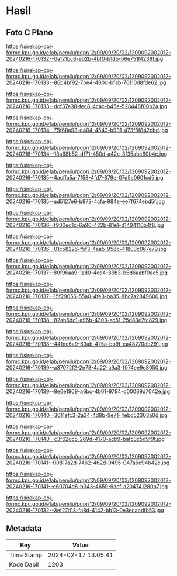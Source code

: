 # Hasil

## Foto C Plano

https://sirekap-obj-formc.kpu.go.id/e1ab/pemilu/pdpr/12/09/09/20/02/1209092002012-20240216-170132--0a121bc6-eb2b-4bf0-b1db-b6e751f4239f.jpg

https://sirekap-obj-formc.kpu.go.id/e1ab/pemilu/pdpr/12/09/09/20/02/1209092002012-20240216-170133--86b4bf92-7be4-400d-bfab-70110d8fde62.jpg

https://sirekap-obj-formc.kpu.go.id/e1ab/pemilu/pdpr/12/09/09/20/02/1209092002012-20240216-170133--dcf37e38-fec8-4cac-b45e-528448f00b2a.jpg

https://sirekap-obj-formc.kpu.go.id/e1ab/pemilu/pdpr/12/09/09/20/02/1209092002012-20240216-170134--75f68a93-d404-4543-b931-473f5f842cbd.jpg

https://sirekap-obj-formc.kpu.go.id/e1ab/pemilu/pdpr/12/09/09/20/02/1209092002012-20240216-170134--18a68b52-df71-450d-a42c-3f35abe60b4c.jpg

https://sirekap-obj-formc.kpu.go.id/e1ab/pemilu/pdpr/12/09/09/20/02/1209092002012-20240216-170135--4acffa5a-7f58-4fd7-879e-07d5e0601cd5.jpg

https://sirekap-obj-formc.kpu.go.id/e1ab/pemilu/pdpr/12/09/09/20/02/1209092002012-20240216-170135--ad5127e6-b873-4cfa-984e-ee7f674ebd5f.jpg

https://sirekap-obj-formc.kpu.go.id/e1ab/pemilu/pdpr/12/09/09/20/02/1209092002012-20240216-170136--f900ed1c-6a90-422b-81e1-d1494110b4f8.jpg

https://sirekap-obj-formc.kpu.go.id/e1ab/pemilu/pdpr/12/09/09/20/02/1209092002012-20240216-170136--01c58226-f5f3-4ea5-958b-41803c067e79.jpg

https://sirekap-obj-formc.kpu.go.id/e1ab/pemilu/pdpr/12/09/09/20/02/1209092002012-20240216-170137--89f96aa9-1ad0-4cd4-89b3-b6d6aabf0ec5.jpg

https://sirekap-obj-formc.kpu.go.id/e1ab/pemilu/pdpr/12/09/09/20/02/1209092002012-20240216-170137--15f29056-55a0-4fe3-ba35-8bc7a2849600.jpg

https://sirekap-obj-formc.kpu.go.id/e1ab/pemilu/pdpr/12/09/09/20/02/1209092002012-20240216-170138--82ab6dc1-a96b-4303-ac51-25d83e7fc829.jpg

https://sirekap-obj-formc.kpu.go.id/e1ab/pemilu/pdpr/12/09/09/20/02/1209092002012-20240216-170138--441dc6a9-63ab-475a-bb9f-ca48270db291.jpg

https://sirekap-obj-formc.kpu.go.id/e1ab/pemilu/pdpr/12/09/09/20/02/1209092002012-20240216-170139--a37072f2-2e78-4a22-a9a3-f074ee9e8050.jpg

https://sirekap-obj-formc.kpu.go.id/e1ab/pemilu/pdpr/12/09/09/20/02/1209092002012-20240216-170139--8e6e1909-a6bc-4b01-9794-d00069d7042e.jpg

https://sirekap-obj-formc.kpu.go.id/e1ab/pemilu/pdpr/12/09/09/20/02/1209092002012-20240216-170140--3611efc3-2a34-4d8b-9e71-4ebd52303a0d.jpg

https://sirekap-obj-formc.kpu.go.id/e1ab/pemilu/pdpr/12/09/09/20/02/1209092002012-20240216-170140--c3f62dc5-269d-4170-acb9-bafc3c5d9f9f.jpg

https://sirekap-obj-formc.kpu.go.id/e1ab/pemilu/pdpr/12/09/09/20/02/1209092002012-20240216-170141--00817a2d-7462-462d-9495-047a6e94b42e.jpg

https://sirekap-obj-formc.kpu.go.id/e1ab/pemilu/pdpr/12/09/09/20/02/1209092002012-20240216-170141--e60704d6-b343-4659-9acf-a204741280b7.jpg

https://sirekap-obj-formc.kpu.go.id/e1ab/pemilu/pdpr/12/09/09/20/02/1209092002012-20240216-170132--3ef27d13-fa8d-4142-bb13-0e3ecabdfb53.jpg


## Metadata

| Key        | Value               |
| ---------- | ------------------- |
| Time Stamp | 2024-02-17 13:05:41 |
| Kode Dapil | 1203                |



